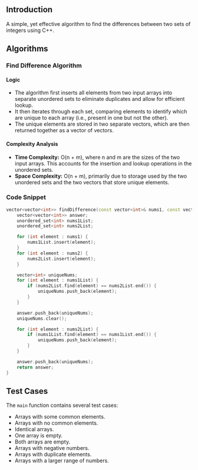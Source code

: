 ## Introduction

A simple, yet effective algorithm to find the differences between two sets of integers using C++.

## Algorithms

### **Find Difference Algorithm**

#### Logic

- The algorithm first inserts all elements from two input arrays into separate unordered sets to eliminate duplicates and allow for efficient lookup.
- It then iterates through each set, comparing elements to identify which are unique to each array (i.e., present in one but not the other).
- The unique elements are stored in two separate vectors, which are then returned together as a vector of vectors.

#### Complexity Analysis

- **Time Complexity:** O(n + m), where n and m are the sizes of the two input arrays. This accounts for the insertion and lookup operations in the unordered sets.
- **Space Complexity:** O(n + m), primarily due to storage used by the two unordered sets and the two vectors that store unique elements.

### Code Snippet

```cpp
vector<vector<int>> findDifference(const vector<int>& nums1, const vector<int>& nums2) {
    vector<vector<int>> answer;
    unordered_set<int> nums1List;
    unordered_set<int> nums2List;

    for (int element : nums1) {
        nums1List.insert(element);
    }
    for (int element : nums2) {
        nums2List.insert(element);
    }

    vector<int> uniqueNums;
    for (int element : nums1List) {
        if (nums2List.find(element) == nums2List.end()) {
            uniqueNums.push_back(element);
        }
    }

    answer.push_back(uniqueNums);
    uniqueNums.clear();

    for (int element : nums2List) {
        if (nums1List.find(element) == nums1List.end()) {
            uniqueNums.push_back(element);
        }
    }

    answer.push_back(uniqueNums);
    return answer;
}
```

## Test Cases

The `main` function contains several test cases:

- Arrays with some common elements.
- Arrays with no common elements.
- Identical arrays.
- One array is empty.
- Both arrays are empty.
- Arrays with negative numbers.
- Arrays with duplicate elements.
- Arrays with a larger range of numbers.